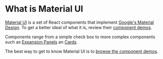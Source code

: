 # What is Material UI

[Material UI](https://material-ui.com) is a set of React components that implement [Google's Material Design](https://material.io/). To get a better ideal of what it is, review their [component demos](https://material-ui.com/demos/app-bar/).

Components range from a simple check box to more complex components such as [Expansion Panels](https://material-ui.com/demos/expansion-panels/) an [Cards](https://material-ui.com/demos/cards/).

The best way to get to know Material UI is to [browse the component demos](https://material-ui.com/demos/app-bar/).
